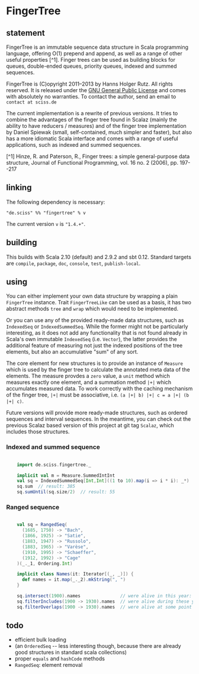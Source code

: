 # FingerTree

## statement

FingerTree is an immutable sequence data structure in Scala programming language, offering O(1) prepend and append, as well as a range of other useful properties [^1]. Finger trees can be used as building blocks for queues, double-ended queues, priority queues, indexed and summed sequences.

FingerTree is (C)opyright 2011&ndash;2013 by Hanns Holger Rutz. All rights reserved. It is released under the [GNU General Public License](https://raw.github.com/Sciss/FingerTree/master/LICENSE) and comes with absolutely no warranties. To contact the author, send an email to `contact at sciss.de`

The current implementation is a rewrite of previous versions. It tries to combine the advantages of the finger tree found in Scalaz (mainly the ability to have reducers / measures) and of the finger tree implementation by Daniel Spiewak (small, self-contained, much simpler and faster), but also has a more idiomatic Scala interface and comes with a range of useful applications, such as indexed and summed sequences.

[^1] Hinze, R. and Paterson, R., Finger trees: a simple general-purpose data structure, Journal of Functional Programming, vol. 16 no. 2 (2006), pp. 197--217

## linking

The following dependency is necessary:

    "de.sciss" %% "fingertree" % v

The current version `v` is `"1.4.+"`.

## building

This builds with Scala 2.10 (default) and 2.9.2 and sbt 0.12. Standard targets are `compile`, `package`, `doc`, `console`, `test`, `publish-local`.

## using

You can either implement your own data structure by wrapping a plain `FingerTree` instance. Trait `FingerTreeLike` can be used as a basis, it has two abstract methods `tree` and `wrap` which would need to be implemented.

Or you can use any of the provided ready-made data structures, such as `IndexedSeq` or `IndexedSummedSeq`. While the former might not be particularly interesting, as it does not add any functionality that is not found already in Scala's own immutable `IndexedSeq` (i.e. `Vector`), the latter provides the additional feature of measuring not just the indexed positions of the tree elements, but also an accumulative "sum" of any sort.

The core element for new structures is to provide an instance of `Measure` which is used by the finger tree to calculate the annotated meta data of the elements. The measure provdes a `zero` value, a `unit` method which measures exactly one element, and a summation method `|+|` which accumulates measured data. To work correctly with the caching mechanism of the finger tree, `|+|` must be associative, i.e. `(a |+| b) |+| c = a |+| (b |+| c)`.

Future versions will provide more ready-made structures, such as ordered sequences and interval sequences. In the meantime, you can check out the previous Scalaz based version of this project at git tag `Scalaz`, which includes those structures.

### Indexed and summed sequence

```scala

    import de.sciss.fingertree._

    implicit val m = Measure.SummedIntInt
    val sq = IndexedSummedSeq[Int,Int]((1 to 10).map(i => i * i): _*)
    sq.sum  // result: 385
    sq.sumUntil(sq.size/2)  // result: 55
```

### Ranged sequence

```scala

    val sq = RangedSeq(
      (1685, 1750) -> "Bach",
      (1866, 1925) -> "Satie",
      (1883, 1947) -> "Russolo",
      (1883, 1965) -> "Varèse",
      (1910, 1995) -> "Schaeffer",
      (1912, 1992) -> "Cage"
    )(_._1, Ordering.Int)

    implicit class Names(it: Iterator[(_, _)]) {
      def names = it.map(_._2).mkString(", ")
    }

    sq.intersect(1900).names               // were alive in this year: Satie, Varèse, Russolo
    sq.filterIncludes(1900 -> 1930).names  // were alive during these years: Varèse, Russolo
    sq.filterOverlaps(1900 -> 1930).names  // were alive at some point of this period: all but Bach
```

## todo

 - efficient bulk loading
 - (an `OrderedSeq` -- less interesting though, because there are already good structures in standard scala collections)
 - proper `equals` and `hashCode` methods
 - `RangedSeq`: element removal
